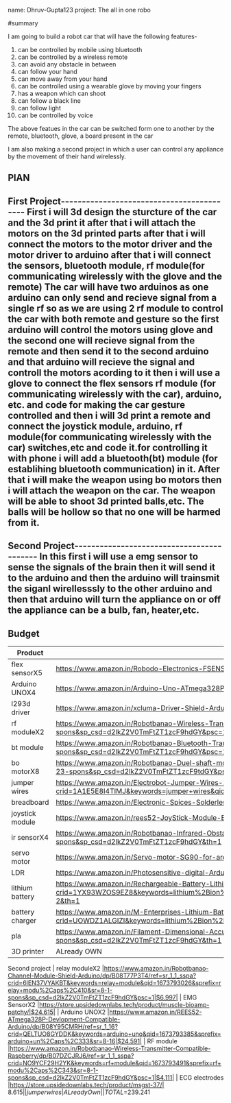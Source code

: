 
name: Dhruv-Gupta123
project: The all in one robo

#summary

I am going to build a robot car that will have the following features-
1. can be controlled by mobile using bluetooth
2. can be controlled by a wireless remote
3. can avoid any obstacle in between
4. can follow your hand
5. can move away from your hand
6. can be controlled using a wearable glove by moving your fingers
7. has a weapon which can shoot
8. can follow a black line
9. can follow light
10. can be controlled by voice

The above featues in the car can be switched form one to another by the remote, bluetooth, glove, a board present in the car


I am also making a second project in which a user can control any appliance by the movement of their hand wirelessly.
## PlAN
First Project------------------------------------------
First i will 3d design the sturcture of the car and the 3d print it after that i will attach the motors on the 3d printed parts after that i will connect the 
motors to the motor driver and the motor driver to arduino after that i will connect the sensors, bluetooth module, rf module(for communicating wirelessly with 
the glove and the remote) The car will have two arduinos as one arduino can only send and recieve signal from a single rf so as we are using 2 rf module to control
the car with both remote and gesture so the first arduino will control the motors using glove and the second one will recieve signal from the remote and then send 
it to the second arduino and that arduino will recieve the signal and controll the motors acording to it then i will use a glove to connect the flex sensors rf module
(for communicating wirelessly with the car), arduino, etc. and code for making the car gesture controlled and then i will 3d print a remote and connect the joystick 
module, arduino, rf module(for communicating wirelessly with the car) switches,etc and code it.for controlling it with phone i will add a bluetooth(bt) module 
(for establihing bluetooth communication) in it. After that i will make the weapon using bo motors then i will attach the weapon on the car. The weapon 
will be able to shoot 3d printed balls,etc. The balls will be hollow so that no one will be harmed from it.
--------------------------------------------------------
Second Project------------------------------------------
In this first i will use a emg sensor to sense the signals of the brain then it will send it to the arduino and then the arduino will trainsmit the siganl wirellesssly to the other arduino and then that arduino will turn the appliance on or off the appliance can be a bulb, fan, heater,etc. 
--------------------------------------------------------
## Budget

| Product         | Supplier/Link                                                                                                                                                                                                                                                                                                   | Cost    |
| --------------- | --------------------------------------------------------------------------------------------------------------------------------------------------------------------------------------------------------------------------------------------------------------------------------------------------------------- | ------- |
|  flex sensorX5  | https://www.amazon.in/Robodo-Electronics-FSENS-Sensor-Inches/dp/B00QV9Q1SE/ref=sr_1_2?crid=ZTNQ6GY8QB2B&keywords=flex+sensor+adafruit&qid=1673439517&sprefix=flex+sensor+adafrui%2Caps%2C231&sr=8-2                                                                                                             | $30.615 |
|  Arduino UNOX4  | https://www.amazon.in/Arduino-Uno-ATmega328P-USB-Cable/dp/B01LCN8IRK/ref=sr_1_10?crid=S5XCRDJXAYUS&keywords=arduino&qid=1673440090&sprefix=arduino%2Caps%2C221&sr=8-10                                                                                                                                          | $54.372 |
|  l293d driver   | https://www.amazon.in/xcluma-Driver-Shield-Arduino-Others/dp/B071S9W3HS/ref=sr_1_14?crid=1Z98VUPW1U7IK&keywords=l293d+motor+shield&qid=1673441003&sprefix=l293d+%2Caps%2C306&sr=8-14                                                                                                                            | $3.062  |
|  rf moduleX2    | https://www.amazon.in/Robotbanao-Wireless-Transmitter-Compatible-Raspberry/dp/B07DZCJRJ6/ref=sr_1_1_sspa?crid=2LZ42M7GE0XJF&keywords=rf+module&qid=1673441372&sprefix=rf+module%2Caps%2C237&sr=8-1-spons&sp_csd=d2lkZ2V0TmFtZT1zcF9hdGY&psc=1                                                                   | $8.866  |
|  bt module      | https://www.amazon.in/Robotbanao-Bluetooth-Transceiver-Module-Outputs/dp/B08DV4CDXX/ref=sr_1_1_sspa?crid=2UQQW7QJIJAQ5&keywords=bluetooth+module&qid=1673441569&sprefix=bluetooth+modu%2Caps%2C232&sr=8-1-spons&sp_csd=d2lkZ2V0TmFtZT1zcF9hdGY&psc=1                                                            | $7.421  |
|  bo motorX8     | https://www.amazon.in/Robotbanao-Duel-shaft-motor-wheel/dp/B07CVYWYQ7/ref=sr_1_23_sspa?crid=21PMM6L6YV3LM&keywords=bo+motor+high+torque+and+rpm&qid=1673441708&sprefix=bo+motor+high+trque+and+rpm%2Caps%2C219&sr=8-23-spons&sp_csd=d2lkZ2V0TmFtZT1zcF9tdGY&psc=1                                               | $12.246 |
|  jumper wires   | https://www.amazon.in/Electrobot-Jumper-Wires-120-Pieces/dp/B071VQLQQQ/ref=sr_1_6_mod_primary_new?crid=1A1E5E8I4TIMJ&keywords=jumper+wires&qid=1673441860&sbo=RZvfv%2F%2FHxDF%2BO5021pAnSA%3D%3D&sprefix=jumper+wire%2Caps%2C395&sr=8-6                                                                         | $2.449  |
|  breadboard     | https://www.amazon.in/Electronic-Spices-Solderless-Breadboard-Prototype/dp/B0BN7X7FFT/ref=sr_1_15?crid=PCMIE8C9NPRP&keywords=breadboard&qid=1673441968&sprefix=bread%2Caps%2C238&sr=8-15                                                                                                                        | $1.102  |
|  joystick module| https://www.amazon.in/rees52-JoyStick-Module-Breakout-Sensor/dp/B01HTH9ITK/ref=sr_1_6?crid=NTAK74JYHUQO&keywords=joystick+module+for+arduino&qid=1673442135&sprefix=joystick+module+for+arduino%2Caps%2C225&sr=8-6                                                                                              | $4.384  |
|  ir sensorX4    | https://www.amazon.in/Robotbanao-Infrared-Obstacle-Avoidance-Sensor/dp/B09H48S43B/ref=sr_1_1_sspa?crid=1KZXJMH48RSGG&keywords=ir%2Bsensor&qid=1673442386&sprefix=ir%2Bsensor%2Caps%2C223&sr=8-1-spons&sp_csd=d2lkZ2V0TmFtZT1zcF9hdGY&th=1                                                                       | $13.324 |
|  servo motor    | https://www.amazon.in/Servo-motor-SG90-for-arduino/dp/B0B87961FN/ref=sr_1_37?crid=3JI3HAF1ER2G3&keywords=servo+motor&qid=1673442501&sprefix=servo+moto%2Caps%2C313&sr=8-37                                                                                                                                      | $3.417  |
|  LDR            | https://www.amazon.in/Photosensitive-digital-Arduino-Raspberry-projects/dp/B07CW9Q189/ref=sr_1_8?crid=24FCQ6341T8UL&keywords=ldr&qid=1673443285&sprefix=ld%2Caps%2C365&sr=8-8&th=1                                                                                                                              | $2.779  |
|  lithium battery| https://www.amazon.in/Rechargeable-Battery-Lithium-Single-Holder/dp/B09DPWBYYK/ref=sr_1_2?crid=1YX93WZOS9EZ8&keywords=lithium%2Bion%2Bbattery%2B3.7v%2Brechargeable%2B18650&qid=1673445123&refinements=p_90%3A20912642031&rnid=6741116031&sprefix=lithium%2B18650%2Brechargeable%2B3.7v%2Caps%2C211&sr=8-2&th=1 | $13.774 |
|  battery charger| https://www.amazon.in/M-Enterprises-Lithium-Battery-Protection/dp/B01M5IGW85/ref=sr_1_10?crid=UOWDZ1ALGIZI&keywords=lithium%2Bion%2Bbattery%2B3.7v%2Brechargeable%2B18650+charger&qid=1673447480&sprefix=lithium%2Bion%2Bbattery%2B3.7v%2Brechargeable%2B18650+charge%2Caps%2C295&sr=8-10                       | $1.494  |
|  pla            | https://www.amazon.in/Filament-Dimensional-Accuracy-Compatible-Printers/dp/B0BFVZXQ2P/ref=sr_1_2_sspa?crid=8P93YAS902GY&keywords=pla&qid=1673447706&sprefix=pla%2Caps%2C232&sr=8-2-spons&sp_csd=d2lkZ2V0TmFtZT1zcF9hdGY&th=1                                                                                    | $11.007 |
|  3D printer     | ALready OWN | |
Second project
| relay moduleX2  |https://www.amazon.in/Robotbanao-Channel-Module-Shield-Arduino/dp/B08T77P3T4/ref=sr_1_1_sspa?crid=6IEN37VYAKBT&keywords=relay+module&qid=1673793026&sprefix=relay+modu%2Caps%2C410&sr=8-1-spons&sp_csd=d2lkZ2V0TmFtZT1zcF9hdGY&psc=1|$6.997|
| EMG SensorX2    |https://store.upsidedownlabs.tech/product/muscle-bioamp-patchy/|$24.615|
| Arduino UNOX2   |https://www.amazon.in/REES52-ATmega328P-Devlopment-Compatible-Arduino/dp/B08Y95CMRH/ref=sr_1_16?crid=QELTUO8GYDDK&keywords=arduino+uno&qid=1673793385&sprefix=arduino+un%2Caps%2C333&sr=8-16|$24.591|
| RF module      |https://www.amazon.in/Robotbanao-Wireless-Transmitter-Compatible-Raspberry/dp/B07DZCJRJ6/ref=sr_1_1_sspa?crid=NO9YCF29H2YK&keywords=rf+module&qid=1673793491&sprefix=rf+modu%2Caps%2C343&sr=8-1-spons&sp_csd=d2lkZ2V0TmFtZT1zcF9hdGY&psc=1|$4.111|
| ECG electrodes  |https://store.upsidedownlabs.tech/product/msgst-37/| $8.615 |
| jumper wires  |ALready Own||
TOTAL=$239.241
